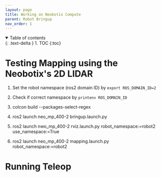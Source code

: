 ```yaml
---
layout: page
title: Working on Neobotix Compute
parent: Robot Bringup
nav_order: 1
---
```


<details open markdown="block">
  <summary>
    Table of contents
  </summary>
  {: .text-delta }
1. TOC
{:toc}
</details>


# Testing Mapping using the Neobotix's 2D LIDAR

1. Set the robot namespace (ros2 domain ID) by ```export ROS_DOMAIN_ID=2```
2. Check if correct namespace by ```printenv ROS_DOMAIN_ID```
3. colcon build --packages-select-regex

4. ros2 launch neo_mp_400-2 bringup.launch.py
5. ros2 launch nwo_mp_400-2 rviz.launch.py robot_namespace:=robot2 use_namespace:=True
6. ros2 launch neo_mp_400-2 mapping.launch.py robot_namespace:=robot2

# Running Teleop

